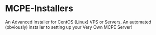 # MCPE-Installers
An Advanced Installer for CentOS (Linux) VPS or Servers, An automated (obviously) installer to setting up your Very Own MCPE Server!
